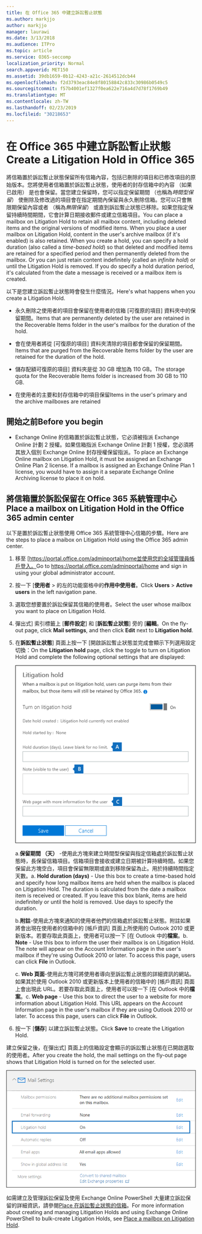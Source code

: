 ```yaml
---
title: 在 Office 365 中建立訴訟暫止狀態
ms.author: markjjo
author: markjjo
manager: laurawi
ms.date: 3/13/2018
ms.audience: ITPro
ms.topic: article
ms.service: O365-seccomp
localization_priority: Normal
search.appverid: MET150
ms.assetid: 39db1659-0b12-4243-a21c-2614512dcb44
ms.openlocfilehash: f2d3793eac84e8f80158842c833c30986b0549c5
ms.sourcegitcommit: f57b4001ef1327f0ea622e716a4d7d78f1769b49
ms.translationtype: MT
ms.contentlocale: zh-TW
ms.lasthandoff: 02/23/2019
ms.locfileid: "30218653"
---
```

# <a name="create-a-litigation-hold-in-office-365"></a><span data-ttu-id="457f9-102">在 Office 365 中建立訴訟暫止狀態</span><span class="sxs-lookup"><span data-stu-id="457f9-102">Create a Litigation Hold in Office 365</span></span>

<span data-ttu-id="457f9-p101">將信箱置於訴訟暫止狀態保留所有信箱內容，包括已刪除的項目和已修改項目的原始版本。您將使用者信箱置於訴訟暫止狀態，使用者的封存信箱中的內容 （如果已啟用） 是也會保留。當您建立保留時，您可以指定保留期間 （也稱為*時間型保留*） 使刪除及修改過的項目會在指定期間內保留與永久刪除信箱。您可以只會無限期保留內容或者 （稱為*無限保留*） 或直到訴訟暫止狀態已移除。如果您指定保留持續時間期間，它會計算日期接收郵件或建立信箱項目。</span><span class="sxs-lookup"><span data-stu-id="457f9-p101">You can place a mailbox on Litigation Hold to retain all mailbox content, including deleted items and the original versions of modified items. When you place a user mailbox on Litigation Hold, content in the user's archive mailbox (if it's enabled) is also retained. When you create a hold, you can specify a hold duration (also called a *time-based hold*) so that deleted and modified items are retained for a specified period and then permanently deleted from the mailbox. Or you can just retain content indefinitely (called an *infinite hold*) or until the Litigation Hold is removed. If you do specify a hold duration period, it's calculated from the date a message is received or a mailbox item is created.</span></span> 
  
<span data-ttu-id="457f9-108">以下是您建立訴訟暫止狀態時會發生什麼情況。</span><span class="sxs-lookup"><span data-stu-id="457f9-108">Here's what happens when you create a Litigation Hold.</span></span>
  
- <span data-ttu-id="457f9-109">永久刪除之使用者的項目會保留在使用者的信箱 [可復原的項目] 資料夾中的保留期間。</span><span class="sxs-lookup"><span data-stu-id="457f9-109">Items that are permanently deleted by the user are retained in the Recoverable Items folder in the user's mailbox for the duration of the hold.</span></span>
    
- <span data-ttu-id="457f9-110">會在使用者將從 [可復原的項目] 資料夾清除的項目都會保留的保留期間。</span><span class="sxs-lookup"><span data-stu-id="457f9-110">Items that are purged from the Recoverable Items folder by the user are retained for the duration of the hold.</span></span>
    
- <span data-ttu-id="457f9-111">儲存配額可復原的項目] 資料夾是從 30 GB 增加為 110 GB。</span><span class="sxs-lookup"><span data-stu-id="457f9-111">The storage quota for the Recoverable Items folder is increased from 30 GB to 110 GB.</span></span>
    
- <span data-ttu-id="457f9-112">在使用者的主要和封存信箱中的項目保留</span><span class="sxs-lookup"><span data-stu-id="457f9-112">Items in the user's primary and the archive mailboxes are retained</span></span>
    
## <a name="before-you-begin"></a><span data-ttu-id="457f9-113">開始之前</span><span class="sxs-lookup"><span data-stu-id="457f9-113">Before you begin</span></span>

- <span data-ttu-id="457f9-p102">Exchange Online 的信箱置於訴訟暫止狀態，它必須被指派 Exchange Online 計劃 2 授權。如果信箱指派 Exchange Online 計劃 1 授權，您必須將其放入個別 Exchange Online 封存授權保留指派。</span><span class="sxs-lookup"><span data-stu-id="457f9-p102">To place an Exchange Online mailbox on Litigation Hold, it must be assigned an Exchange Online Plan 2 license. If a mailbox is assigned an Exchange Online Plan 1 license, you would have to assign it a separate Exchange Online Archiving license to place it on hold.</span></span>
    

## <a name="place-a-mailbox-on-litigation-hold-in-the-office-365-admin-center"></a><span data-ttu-id="457f9-116">將信箱置於訴訟保留在 Office 365 系統管理中心</span><span class="sxs-lookup"><span data-stu-id="457f9-116">Place a mailbox on Litigation Hold in the Office 365 admin center</span></span>

<span data-ttu-id="457f9-117">以下是置於訴訟暫止狀態使用 Office 365 系統管理中心信箱的步驟。</span><span class="sxs-lookup"><span data-stu-id="457f9-117">Here are the steps to place a maibox on Litigation Hold using the Office 365 admin center.</span></span>

1. <span data-ttu-id="457f9-118">移至 [https://portal.office.com/adminportal/home並使用您的全域管理員帳戶登入。</span><span class="sxs-lookup"><span data-stu-id="457f9-118">Go to https://portal.office.com/adminportal/home and sign in using your global administrator account.</span></span>
2. <span data-ttu-id="457f9-119">按一下 [**使用者** > 的左的功能窗格中的**作用中使用者**。</span><span class="sxs-lookup"><span data-stu-id="457f9-119">Click **Users** > **Active users** in the left navigation pane.</span></span>
3. <span data-ttu-id="457f9-120">選取您想要置於訴訟保留其信箱的使用者。</span><span class="sxs-lookup"><span data-stu-id="457f9-120">Select the user whose mailbox you want to place on Litigation Hold.</span></span>
4. <span data-ttu-id="457f9-121">彈出式] 索引標籤上 [**郵件設定**] 和 [**訴訟暫止狀態**] 旁的 [**編輯**。</span><span class="sxs-lookup"><span data-stu-id="457f9-121">On the fly-out page, click **Mail settings**, and then click **Edit** next to **Litigation hold**.</span></span>
5. <span data-ttu-id="457f9-122">在**訴訟暫止狀態**] 頁面上按一下 [開啟訴訟暫止狀態並完成會顯示下列選用設定切換：</span><span class="sxs-lookup"><span data-stu-id="457f9-122">On the **Litigation hold** page, click the toggle to turn on Litigation Hold and complete the following optional settings that are displayed:</span></span>
 
    ![O365_LitigationHold1.png](media/O365-LitigationHold1.png)

    <span data-ttu-id="457f9-p103">a.**保留期間 （天）** -使用此方塊來建立時間型保留與指定信箱處於訴訟暫止狀態時，長保留信箱項目。信箱項目會接收或建立日期被計算持續時間。如果您保留此方塊空白，項目會保留無限期或直到移除保留為止。用於持續時間指定天數。</span><span class="sxs-lookup"><span data-stu-id="457f9-p103">a. **Hold duration (days)** - Use this box to create a time-based hold and specify how long mailbox items are held when the mailbox is placed on Litigation Hold. The duration is calculated from the date a mailbox item is received or created. If you leave this box blank, items are held indefinitely or until the hold is removed. Use days to specify the duration.</span></span>
    
    <span data-ttu-id="457f9-p104">b.**附註**-使用此方塊來通知的使用者他們的信箱處於訴訟暫止狀態。附註如果將會出現在使用者的信箱中的 [帳戶資訊] 頁面上所使用的 Outlook 2010 或更新版本。若要存取此頁面上，使用者可以按一下 [在 Outlook 中的**檔案**。</span><span class="sxs-lookup"><span data-stu-id="457f9-p104">b. **Note** - Use this box to inform the user their mailbox is on Litigation Hold. The note will appear on the Account Information page in the user's mailbox if they're using Outlook 2010 or later. To access this page, users can click **File** in Outlook.</span></span>
     
    <span data-ttu-id="457f9-p105">c. **Web 頁面**-使用此方塊可將使用者導向至訴訟暫止狀態的詳細資訊的網站。如果其於使用 Outlook 2010 或更新版本上使用者的信箱中的 [帳戶資訊] 頁面上會出現此 URL。若要存取此頁面上，使用者可以按一下 [在 Outlook 中的**檔案**。</span><span class="sxs-lookup"><span data-stu-id="457f9-p105">c. **Web page** - Use this box to direct the user to a website for more information about Litigation Hold. This URL appears on the Account Information page in the user's mailbox if they are using Outlook 2010 or later. To access this page, users can click **File** in Outlook.</span></span>
 
6. <span data-ttu-id="457f9-137">按一下 [**儲存**] 以建立訴訟暫止狀態。</span><span class="sxs-lookup"><span data-stu-id="457f9-137">Click **Save** to create the Litigation Hold.</span></span>

<span data-ttu-id="457f9-138">建立保留之後，在彈出式] 頁面上的信箱設定會顯示的訴訟暫止狀態在已開啟選取的使用者。</span><span class="sxs-lookup"><span data-stu-id="457f9-138">After you create the hold, the mail settings on the fly-out page shows that Litigation Hold is turned on for the selected user.</span></span>

![O365_LitigationHold2.png](media/O365-LitigationHold2.png)

<span data-ttu-id="457f9-140">如需建立及管理訴訟保留及使用 Exchange Online PowerShell 大量建立訴訟保留的詳細資訊，請參閱[Place 在訴訟暫止狀態的信箱](https://docs.microsoft.com/office365/SecurityCompliance/place-a-mailbox-on-litigation-hold)。</span><span class="sxs-lookup"><span data-stu-id="457f9-140">For more information about creating and managing Litigation Holds and using Exchange Online PowerShell to bulk-create Litigation Holds, see [Place a mailbox on Litigation Hold](https://docs.microsoft.com/office365/SecurityCompliance/place-a-mailbox-on-litigation-hold).</span></span>
